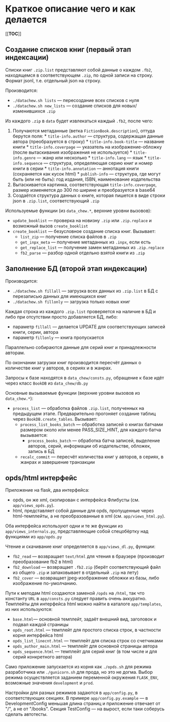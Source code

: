 # Краткое описание чего и как делается

[[__TOC__]]


## Создание списков книг (первый этап индексации)

Списки книг `.zip.list` представляют собой данные о каждом `.fb2`, находящемся в соответствующем `.zip`, по одной записи на строку.
Формат jsonl, т.е. отдельный json на строку.

Производится:

  * `./datachew.sh lists` — пересоздание всех списков с нуля
  * `./datachew.sh new_lists` — создание списков для новых/изменившихся `.zip`

Из каждого `.zip` в `data` будет извлекаться каждый `.fb2`, после чего:

  1. Получаются метаданные (ветка `FictionBook.description`), оттуда берутся поля:
    * `title-info.author` — структура, содержащая данные автора (преобразуется в строку)
    * `title-info.book-title` — название книги
    * `title-info.coverpage` — указатель на изображение-обложку (после вытаскивания изображения не используется)
    * `title-info.genre` — жанр или несколько
    * `title-info.lang` — язык
    * `title-info.sequence` — структура, определяющая серию книг и номер книги в серии
    * `title-info.annotation` — аннотация книги (сохраняется как кусок html)
    * `publish-info` — структура, где могут быть (или не быть): год издания, ISBN, наименование издательства
  2. Вытаскивается картинка, соответствующая `title-info.coverpage`, размер изменяется до 300 по ширине и преобразуется в base64
  3. Создаётся структура данных о книге, которая пишется в виде строки json в `.zip.list`, соответствующий `.zip`

Используемые функции (из `data_chew.*`, верхние уровни вызовов):

  * `update_booklist` — проверка на новизну `.zip` или `.zip.replace` и возможный вызов `create_booklist`
  * `create_booklist` — безусловное создание списка книг. Вызывает:
    - `list_zip` — получение списка файлов в `.zip`
    - `get_inpx_meta` — получение метаданных из `.inpx`, если есть
    - `get_replace_list` — получение замен метаданных из `.zip.replace`
    - `fb2_parse` — разбор одной отдельно взятой книги из `.zip`


## Заполнение БД (второй этап индексации)

Производится:

  * `./datachew.sh fillall` — загрузка всех данных из `.zip.list` в БД с перезаписью данных для имеющихся книг
  * `./datachew.sh fillonly` — загрузка только новых книг

Каждая строка из каждого `.zip.list` проверяется на наличие в БД и либо при отсутствии просто добавляется БД, либо:

  * параметр `fillall` — делается UPDATE для соответствующих записей книги, серии, автора
  * параметр `fillonly` — книга пропускается

Параллельно собираются данные для серий книг и принадлежности авторам.

По окончании загрузки книг производится пересчёт данных о количестве книг у авторов, в сериях и в жанрах.

Запросы к базе находятся в `data_chew/consts.py`, обращение к базе идёт через класс `BookDB` из `data_chew/db.py`

Основные вызываемые функции (верхние уровни вызовов из `data_chew.*`):

  * `process_list` — обработка файлов `.zip.list`, полученных на предыдущем этапе. Предварительно прогоняет создание таблиц через `BookDB.create_tables`. Вызывает:
    - `process_list_books_batch` — обработка записей о книгах батчами размером около или менее PASS_SIZE_HINT, для каждого батча вызывается:
      * `process_books_batch` — обработка батча записей, выделение авторов, серий, информации об издательстве, обложек, запись в БД
    - `recalc_commit` — пересчёт количества книг у авторов, в сериях, в жанрах и завершение транзакции


## opds/html интерфейс

Приложение на flask, два интерфейса:
  * opds, он же xml, скопирован с интерфейса Флибусты (см. `app/views_opds.py`).
  * html, представляет собой данные для opds, пропущенные через html-темплейты, а не преобразованные в xml (см. `app/views_html.py`).

Оба интерфейса используют одни и те же функции из `app/views_internals.py`, представляющие собой спецобёртку над функциями из `app/opds.py`

Чтение и скачивание книг определяется в `app/views_dl.py`, функции:
  * `fb2_read` — возвращает `text/html` для чтения в браузере (производит преобразование fb2 в html)
  * `fb2_download` — возвращает `.fb2.zip` (берёт соответствующий файл из общего `.zip` и запаковывает в отдельный `.zip` на лету)
  * `fb2_cover` — возвращает jpeg-изображение обложки из базы, либо изображение по-умолчанию.

Пути к методам html создаются заменой `/opds` на `/html`, так что константу `URL` в `app/consts.py` следует править очень аккуратно.
Темплейты для интерфейса html можно найти в каталоге `app/templates`, из них используются:

  * `base.html`— основной темплейт, задаёт внешний вид, заголовок и подвал каждой страницы
  * `opds_root.html` — темплейт для простого списка строк, в частности корня интерфейса html
  * `opds_list_linecnt.html` — темплейт для списка строк со счетчиками
  * `opds_author_main.html` — темплейт для основной страницы автора
  * `opds_sequence.html` — темплейт для серий книг (в том числе и для серий конкретного автора)

Само приложение запускается из корня как `./opds.sh` для режима разработчика или `./gunicorn.sh` для прода, но это не догма.
Выбор режима осуществляется заданием переменной окружения `FLASK_ENV`, возможные значения `development` и `prod`.

Настройки для разных режимов задаются в `app/config.py`, в соответствующих секциях.
В примере `app/config.py.example` — в DevelopmentConfig меньшая длина страниц и приложение отвечает от "/", а не от "/books".
Секция TestConfig — на вырост, если таки соберусь сделать автотесты.
